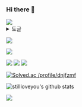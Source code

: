 ### Hi there 👋

<!--
**stillloveyou/stillloveyou** is a ✨ _special_ ✨ repository because its `README.md` (this file) appears on your GitHub profile.

Here are some ideas to get you started:

- 🔭 I’m currently working on ...
- 🌱 I’m currently learning ...
- 👯 I’m looking to collaborate on ...
- 🤔 I’m looking for help with ...
- 💬 Ask me about ...
- 📫 How to reach me: ...
- 😄 Pronouns: ...
- ⚡ Fun fact: ...
-->
<img src="https://capsule-render.vercel.app/api?type=waving&color=BDBDC8&height=150&section=header" />

<details>
<summary>
   토글
</summary>
   토글 안 내용
</details>

 <a href=https://blog.naver.com/dnjfzmf target="_blank"><img src="https://img.shields.io/badge/![image](https://github.com/stillloveyou/stillloveyou/assets/91673718/f4303627-3f95-4085-8c9b-0f38475bd204)
?style=flat-square&logo=Blog&logoColor=white"/></a>


<a href=https://blog.naver.com/dnjfzmf><img src="https://img.shields.io/badge/Blog-6DB33F?style=flat-square&logo=Blogger&logoColor=white"/></a>

<img src="https://img.shields.io/badge/Spring-6DB33F?style=flat-square&logo=Spring&logoColor=white"/></a>
<img src="https://img.shields.io/badge/Kotlin-7F52FF?style=flat-square&logo=Kotlin&logoColor=white"/></a>
<img src="https://img.shields.io/badge/Spring Boot-6DB33F?style=flat-square&logo=Spring Boot&logoColor=white"/></a>

[![Solved.ac
/profile/dnjfzmf](http://mazassumnida.wtf/api/generate_badge?boj={stillloveyou})](https://solved.ac/{stillloveyou})


![stillloveyou's github stats](https://github-readme-stats.vercel.app/api?username=stillloveyou&show_icons=true)


<img src="https://capsule-render.vercel.app/api?type=waving&color=BDBDC8&height=150&section=footer" />
